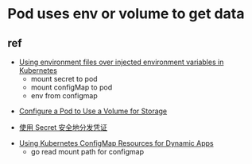 # Pod uses env or volume to get data




## ref
+ [Using environment files over injected environment variables in Kubernetes](https://mglaman.dev/blog/using-environment-files-over-injected-environment-variables-kubernetes)
    + mount secret to pod
    + mount configMap to pod
    + env from configmap


<!-- volumn -->
+ [Configure a Pod to Use a Volume for Storage](https://kubernetes.io/docs/tasks/configure-pod-container/configure-volume-storage/)


<!-- secret -->
+ [使用 Secret 安全地分发凭证](https://kubernetes.io/zh/docs/tasks/inject-data-application/distribute-credentials-secure/)


<!-- sample -->
+ [Using Kubernetes ConfigMap Resources for Dynamic Apps](https://medium.com/capital-one-tech/using-kubernetes-configmap-resources-for-dynamic-apps-9e23ef589121)
    + go read mount path for configmap